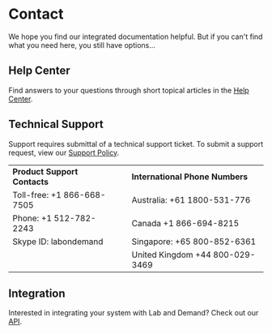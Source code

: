 # Contact 

We hope you find our integrated documentation helpful. But if you can't find what you need here, you still have options...

## Help Center

Find answers to your questions through short topical articles in the [Help Center](https://learnondemand.zendesk.com/hc/en-us/categories/200402875-Enlight-LOD-Lab-Developers).

## Technical Support

Support requires submittal of a technical support ticket. To submit a support request, view our [Support Policy](http://supportrequest.learnondemandsystems.com/form-4501358/support-policy).

||||
|---|---|---|
|**Product Support Contacts**||**International Phone Numbers**|
|Toll-free: +1 866-668-7505 || Australia: +61 1800-531-776|
|Phone: +1 512-782-2243 || Canada +1 866-694-8215|
|Skype ID: labondemand || Singapore: +65 800-852-6361|
|||United Kingdom +44 800-029-3469|

<!--
|||
|---|---|
|**Phone, e-mail or Skype**||
|Skype|labondemand|
|Toll-free Phone|+1 866-668-7505 - only toll free in the US|
|Phone|+1 512-782-2243|
|**International Phone Numbers**||
|Australia|+61 1800 531 776|
|Canada|+1 866-694-8215|
|Singapore|+65 800 852 6361|
|United Kingdom|+44 800 029 3469|
|**Sales**||
|Toll-free Phone|888.763.7730|
|Email|<a href="mailto:sales@learnondemandsystems.com">sales@learnondemandsystems.com</a>|
|Skype|lodsales|

-->

## Integration

Interested in integrating your system with Lab and Demand? Check out our [API](/lod/lod-api/lod-api-main.md).

